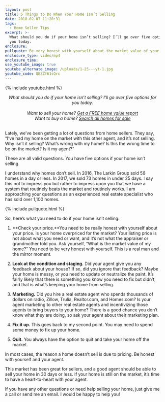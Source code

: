 ```yaml
---
layout: post
title: 5 Things to Do When Your Home Isn’t Selling
date: 2018-02-07 11:20:31
tags:
  - Home Seller Tips
excerpt: >-
  What should you do if your home isn’t selling? I’ll go over five options for
  you today.
enclosure:
pullquote: Be very honest with yourself about the market value of your home.
enclosure_type: video/mp4
enclosure_time:
use_youtube_image: true
youtube_alternate_image: /uploads/1-25---yt-1.jpg
youtube_code: QEZZf61sQrc
---
```



{% include youtube.html %}

<center><em>What should you do if your home isn&rsquo;t selling? I&rsquo;ll go over five options for you today.</em></center>

<center>&nbsp;</center>

<center><em>Want to sell your home? <a href="http://gostgeorgehomevalue.com/">Get a FREE home value report</a><br />Want to buy a home? <a href="http://www.stgeorgehomesearching.com/">Search all homes for sale</a></em></center>

<center>&nbsp;</center>

Lately, we’ve been getting a lot of questions from home sellers. They say, “I’ve had my home on the market with this other agent, and it’s not selling. Why isn’t it selling? What’s wrong with my home? Is this the wrong time to be on the market? Is it my agent?”

These are all valid questions. You have five options if your home isn’t selling.

I understand why homes don’t sell. In 2016, The Larkin Group sold 56 homes in a day or less. In 2017, we sold 73 homes in under 25 days. I say this not to impress you but rather to impress upon you that we have a system that routinely beats the market and routinely works. I am approaching your questions as an experienced real estate specialist who has sold over 1,100 homes.

{% include pullquote.html %}

So, here’s what you need to do if your home isn’t selling:

1. **Check your price.**You need to be really honest with yourself about your price. Is your home overpriced for the market? Your listing price is not about what you need or want, and it’s not what the appraiser or grandmother told you. Ask yourself, “What is the market value of my home?” You need to be very honest with yourself. This is a real man and the mirror moment.

2. **Look at the condition and staging.** Did your agent give you any feedback about your house? If so, did you ignore that feedback? Maybe your home is messy, or you need to update or neutralize the paint. It’s fairly likely that there is something you know you need to fix but didn’t, and that is what’s keeping your home from selling.

3. **Marketing.** Did you hire a real estate agent who spends thousands of dollars on radio, Zillow, Trulia, Realtor.com, and Homes.com? Is your agent marketing to other real estate agents and incentivizing those agents to bring buyers to your home? There is a good chance you don’t know what they are doing, so ask your agent about their marketing plan.

4. **Fix it up.** This goes back to my second point. You may need to spend some money to fix up your home.

5. **Quit.** You always have the option to quit and take your home off the market.

In most cases, the reason a home doesn’t sell is due to pricing. Be honest with yourself and your agent.

This market has been great for sellers, and a good agent should be able to sell your home in 30 days or less. If your home is still on the market, it’s time to have a heart-to-heart with your agent.

If you have any other questions or need help selling your home, just give me a call or send me an email. I would be happy to help you!<br>